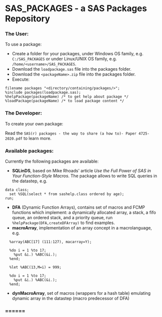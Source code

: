 # SAS_PACKAGES - a SAS Packages Repository

### The User:
To use a package:
- Create a folder for your packages, under Windows OS family, e.g. `C:/SAS_PACKAGES` or under Linux/UNIX OS family, e.g. `/home/<username>/SAS_PACKAGES`.
- Download the `loadpackage.sas` file into the packages folder.
- Download the `<packageName>.zip` file into the packages folder.
- Execute:
```
filename packages "<directory/containing/packages/>";
%include packages(loadpackage.sas);
%helpPackage(packageName) /* to get help about package */
%loadPackage(packageName) /* to load package content */
```
### The Developer:
To create your own package:

Read the `SAS(r) packages - the way to share (a how to)- Paper 4725-2020.pdf` to learn more.

### Available packages:
Currently the following packages are available:

- **SQLinDS**, based on Mike Rhoads' article *Use the Full Power of SAS in Your Function-Style Macros*. The package allows to write SQL queries in the datastep, e.g.
```
data class;
  set %SQL(select * from sashelp.class ordered by age);
run;
```
- **DFA** (Dynamic Function Arrays), contains set of macros and FCMP functions which implement: a dynamically allocated array, a stack, a fifo queue, an ordered stack, and a priority queue, run `%helpPackage(DFA,createDFArray)` to find examples.
- **macroArray**, implementation of an array concept in a macrolanguage, e.g. 
```
  %array(ABC[17] (111:127), macarray=Y); 

  %do i = 1 %to 17; 
    %put &i.) %ABC(&i.); 
  %end;

  %let %ABC(13,M=i) = 999;

  %do i = 1 %to 17; 
    %put &i.) %ABC(&i.); 
  %end;
```
- **dynMacroArray**, set of macros (wrappers for a hash table) emulating dynamic array in the datastep (macro predecessor of DFA)

### ======
